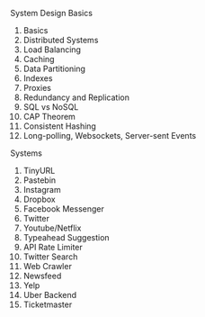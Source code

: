 System Design Basics
1. Basics
2. Distributed Systems
3. Load Balancing
4. Caching
5. Data Partitioning
6. Indexes
7. Proxies
8. Redundancy and Replication
9. SQL vs NoSQL
10. CAP Theorem
11. Consistent Hashing
13. Long-polling, Websockets, Server-sent Events

Systems
1. TinyURL
2. Pastebin
3. Instagram
4. Dropbox
5. Facebook Messenger
6. Twitter
7. Youtube/Netflix
8. Typeahead Suggestion
9. API Rate Limiter
10. Twitter Search
11. Web Crawler
12. Newsfeed
13. Yelp
14. Uber Backend
15. Ticketmaster

